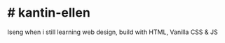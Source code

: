 <h1># kantin-ellen</h1>

<p>Iseng when i still learning web design, build with HTML, Vanilla CSS & JS</p>
